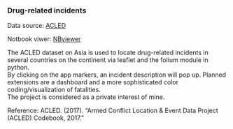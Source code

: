 ### Drug-related incidents

Data source: [ACLED](https://www.acleddata.com/data/)

Notbook viwer: [NBviewer](https://nbviewer.jupyter.org/github/miosga2309/projects/blob/master/drug_incidents_asia_2019.ipynb)


The ACLED dataset on Asia is used to locate drug-related incidents in several countries on the continent via leaflet and the folium module in python.\
By clicking on the app markers, an incident description will pop up. Planned extensions are a dashboard and a more sophisticated color coding/visualization of fatalities.\
The project is considered as a private interest of mine.

Reference:
  ACLED. (2017). “Armed Conflict Location & Event Data Project (ACLED)
  Codebook, 2017.”
